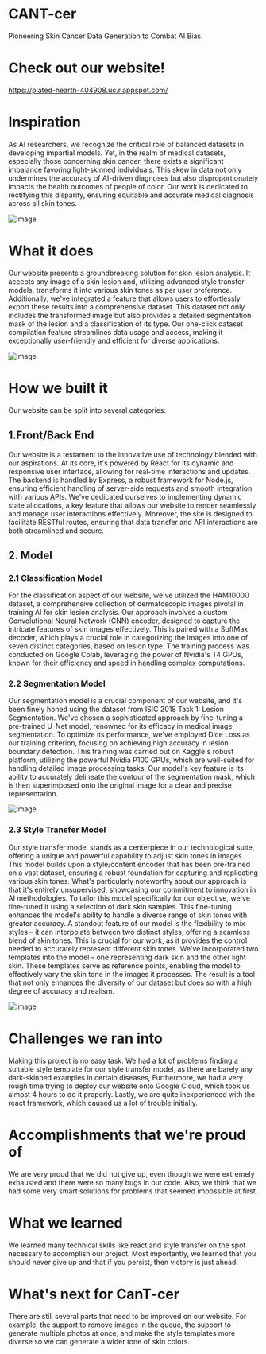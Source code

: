 # CANT-cer

Pioneering Skin Cancer Data Generation to Combat AI Bias.

# Check out our website!
https://plated-hearth-404908.uc.r.appspot.com/

# Inspiration

As AI researchers, we recognize the critical role of balanced datasets in developing impartial models. Yet, in the realm of medical datasets, especially those concerning skin cancer, there exists a significant imbalance favoring light-skinned individuals. This skew in data not only undermines the accuracy of AI-driven diagnoses but also disproportionately impacts the health outcomes of people of color. Our work is dedicated to rectifying this disparity, ensuring equitable and accurate medical diagnosis across all skin tones.

![image](https://media.discordapp.net/attachments/1172946769223618682/1173320320166412339/image.png?ex=656386b3&is=655111b3&hm=7202619060c166734ac00d4601227657dc373f6fd9ff4ddce17fcb0d24344a86&=&width=2160&height=422)

# What it does

Our website presents a groundbreaking solution for skin lesion analysis. It accepts any image of a skin lesion and, utilizing advanced style transfer models, transforms it into various skin tones as per user preference. Additionally, we've integrated a feature that allows users to effortlessly export these results into a comprehensive dataset. This dataset not only includes the transformed image but also provides a detailed segmentation mask of the lesion and a classification of its type. Our one-click dataset compilation feature streamlines data usage and access, making it exceptionally user-friendly and efficient for diverse applications.

![image](https://d112y698adiu2z.cloudfront.net/photos/production/software_photos/002/668/292/datas/gallery.jpg)

# How we built it

Our website can be split into several categories:

## 1.Front/Back End

Our website is a testament to the innovative use of technology blended with our aspirations. At its core, it's powered by React for its dynamic and responsive user interface, allowing for real-time interactions and updates. The backend is handled by Express, a robust framework for Node.js, ensuring efficient handling of server-side requests and smooth integration with various APIs. We’ve dedicated ourselves to implementing dynamic state allocations, a key feature that allows our website to render seamlessly and manage user interactions effectively. Moreover, the site is designed to facilitate RESTful routes, ensuring that data transfer and API interactions are both streamlined and secure.

## 2. Model

### 2.1 Classification Model

For the classification aspect of our website, we've utilized the HAM10000 dataset, a comprehensive collection of dermatoscopic images pivotal in training AI for skin lesion analysis. Our approach involves a custom Convolutional Neural Network (CNN) encoder, designed to capture the intricate features of skin images effectively. This is paired with a SoftMax decoder, which plays a crucial role in categorizing the images into one of seven distinct categories, based on lesion type. The training process was conducted on Google Colab, leveraging the power of Nvidia's T4 GPUs, known for their efficiency and speed in handling complex computations.

### 2.2 Segmentation Model

Our segmentation model is a crucial component of our website, and it's been finely honed using the dataset from ISIC 2018 Task 1: Lesion Segmentation. We've chosen a sophisticated approach by fine-tuning a pre-trained U-Net model, renowned for its efficacy in medical image segmentation. To optimize its performance, we've employed Dice Loss as our training criterion, focusing on achieving high accuracy in lesion boundary detection. This training was carried out on Kaggle's robust platform, utilizing the powerful Nvidia P100 GPUs, which are well-suited for handling detailed image processing tasks. Our model's key feature is its ability to accurately delineate the contour of the segmentation mask, which is then superimposed onto the original image for a clear and precise representation.

![image](https://media.discordapp.net/attachments/1172946769223618682/1173321328711979059/image.png?ex=656387a4&is=655112a4&hm=c33d1e561b90bcc85e2a5f1c6fa0d258d6e5079df82e496f770dd3a9b6b4490b&=&width=2160&height=662)

### 2.3 Style Transfer Model

Our style transfer model stands as a centerpiece in our technological suite, offering a unique and powerful capability to adjust skin tones in images. This model builds upon a style/content encoder that has been pre-trained on a vast dataset, ensuring a robust foundation for capturing and replicating various skin tones. What's particularly noteworthy about our approach is that it's entirely unsupervised, showcasing our commitment to innovation in AI methodologies. To tailor this model specifically for our objective, we've fine-tuned it using a selection of dark skin samples. This fine-tuning enhances the model's ability to handle a diverse range of skin tones with greater accuracy. A standout feature of our model is the flexibility to mix styles – it can interpolate between two distinct styles, offering a seamless blend of skin tones. This is crucial for our work, as it provides the control needed to accurately represent different skin tones. We've incorporated two templates into the model – one representing dark skin and the other light skin. These templates serve as reference points, enabling the model to effectively vary the skin tone in the images it processes. The result is a tool that not only enhances the diversity of our dataset but does so with a high degree of accuracy and realism.

![image](https://media.discordapp.net/attachments/1172946769223618682/1173321119386837092/image.png?ex=65638772&is=65511272&hm=308f3a8b7ccffb93f31aaef8de9cc7217b55b657e4f95858c7575a8cb24396fb&=&width=2081&height=1106)


# Challenges we ran into

Making this project is no easy task. We had a lot of problems finding a suitable style template for our style transfer model, as there are barely any dark-skinned examples in certain diseases, Furthermore, we had a very rough time trying to deploy our website onto Google Cloud, which took us almost 4 hours to do it properly. Lastly, we are quite inexperienced with the react framework, which caused us a lot of trouble initially.

# Accomplishments that we're proud of

We are very proud that we did not give up, even though we were extremely exhausted and there were so many bugs in our code. Also, we think that we had some very smart solutions for problems that seemed impossible at first.

# What we learned

We learned many technical skills like react and style transfer on the spot necessary to accomplish our project. Most importantly, we learned that you should never give up and that if you persist, then victory is just ahead.

# What's next for CanT-cer

There are still several parts that need to be improved on our website. For example, the support to remove images in the queue, the support to generate multiple photos at once, and make the style templates more diverse so we can generate a wider tone of skin colors.
